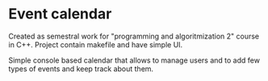 # Event calendar
Created as semestral work for "programming and algoritmization 2" course in C++.
Project contain makefile and have simple UI.

Simple console based calendar that allows to manage users and to add few types of events and keep track about them.
